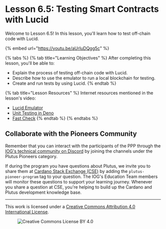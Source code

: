 # Lesson 6.5: Testing Smart Contracts with Lucid

Welcome to Lesson 6.5! In this lesson, you'll learn how to test off-chain code with Lucid.

{% embed url="https://youtu.be/aUrIuDQgg5c" %}

{% tabs %}
{% tab title="Learning Objectives" %}
After completing this lesson, you'll be able to:

* Explain the process of testing off-chain code with Lucid.
* Describe how to use the emulator to run a local blockchain for testing.
* Create and run tests by using Lucid.
{% endtab %}

{% tab title="Lesson Resources" %}
Internet resources mentioned in the lesson's video:

* [Lucid Emulator](https://deno.land/x/lucid@0.9.8/mod.ts?=Emultator&s=Emulator)
* [Unit Testing in Deno](https://deno.com/manual@v1.32.3/basics/testing)
* [Fast Check](https://github.com/dubzzz/fast-check)
{% endtab %}
{% endtabs %}

## Collaborate with the Pioneers Community

Remember that you can interact with the participants of the PPP through the [IOG's technical community on Discord](https://discord.gg/inputoutput) by joining the channels under the Plutus Pioneers category.

If during the program you have questions about Plutus, we invite you to share them at [Cardano Stack Exchange (CSE)](https://cardano.stackexchange.com/) by adding the `plutus-pioneer-program` tag to your question. The IOG's Education Team members will monitor these questions to support your learning journey. Whenever you share a question at CSE, you're helping to build up the Cardano and Plutus development knowledge base.

---

This work is licensed under a [Creative Commons Attribution 4.0 International License](http://creativecommons.org/licenses/by/4.0/).

<figure><img src="https://i.creativecommons.org/l/by/4.0/88x31.png" alt="Creative Commons License BY 4.0"></figure>